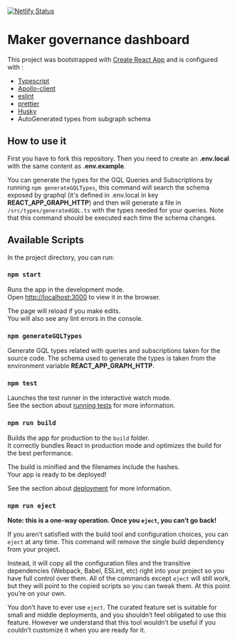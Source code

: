 [![Netlify Status](https://api.netlify.com/api/v1/badges/e3010012-c6e9-486d-802e-cc5b6adef7a1/deploy-status)](https://app.netlify.com/sites/mkr-gov/deploys)

# Maker governance dashboard

This project was bootstrapped with [Create React App](https://github.com/facebook/create-react-app) and is configured with :

- [Typescript](https://www.typescriptlang.org/)
- [Apollo-client](https://www.apollographql.com/docs/react/)
- [eslint](https://eslint.org/)
- [prettier](https://prettier.io)
- [Husky](https://github.com/typicode/husky#readme)
- AutoGenerated types from subgraph schema

## How to use it

First you have to fork this repository. Then you need to create an **.env.local** with the same content as **.env.example**.

You can generate the types for the GQL Queries and Subscriptions by running `npm generateGQLTypes`, this command will search the schema exposed by graphql (it's defined in .env.local in key **REACT_APP_GRAPH_HTTP**) and then will generate a file in `/src/types/generatedGQL.ts` with the types needed for your queries. Note that this command should be executed each time the schema changes.

## Available Scripts

In the project directory, you can run:

### `npm start`

Runs the app in the development mode.<br>
Open [http://localhost:3000](http://localhost:3000) to view it in the browser.

The page will reload if you make edits.<br>
You will also see any lint errors in the console.

### `npm generateGQLTypes`

Generate GQL types related with queries and subscriptions taken for the source code. The schema used to generate the types is taken from the environment variable **REACT_APP_GRAPH_HTTP**.

### `npm test`

Launches the test runner in the interactive watch mode.<br>
See the section about [running tests](https://facebook.github.io/create-react-app/docs/running-tests) for more information.

### `npm run build`

Builds the app for production to the `build` folder.<br>
It correctly bundles React in production mode and optimizes the build for the best performance.

The build is minified and the filenames include the hashes.<br>
Your app is ready to be deployed!

See the section about [deployment](https://facebook.github.io/create-react-app/docs/deployment) for more information.

### `npm run eject`

**Note: this is a one-way operation. Once you `eject`, you can’t go back!**

If you aren’t satisfied with the build tool and configuration choices, you can `eject` at any time. This command will remove the single build dependency from your project.

Instead, it will copy all the configuration files and the transitive dependencies (Webpack, Babel, ESLint, etc) right into your project so you have full control over them. All of the commands except `eject` will still work, but they will point to the copied scripts so you can tweak them. At this point you’re on your own.

You don’t have to ever use `eject`. The curated feature set is suitable for small and middle deployments, and you shouldn’t feel obligated to use this feature. However we understand that this tool wouldn’t be useful if you couldn’t customize it when you are ready for it.
